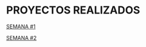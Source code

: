 # PROYECTOS REALIZADOS

[SEMANA #1](https://github.com/mikerazor5786/Challenges_Core-Code_Miguel-Tellez/blob/4a67457392f0105d612d63e147ba4be7c2d16090/contenido/semana1.md)

[SEMANA #2](https://github.com/mikerazor5786/Challenges_Core-Code_Miguel-Tellez/blob/3523f4c0c16eea5db34fb1b9e342580c0957312b/contenido/semana2.md)


